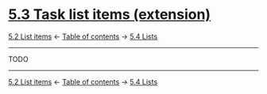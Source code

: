 # [5.3 Task list items (extension)](https://higuma.github.io/github-flabored-markdown/#task-list-items-extension-)

[5.2 List items](list-items.md)
← [Table of contents](index.md) →
[5.4 Lists](lists.md)

------------------------------------------------------------------------

TODO

------------------------------------------------------------------------

[5.2 List items](list-items.md)
← [Table of contents](index.md) →
[5.4 Lists](lists.md)
